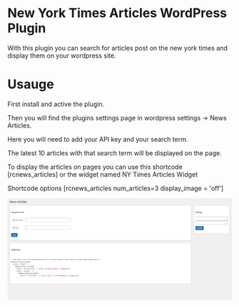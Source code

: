 # New York Times Articles WordPress Plugin

With this plugin you can search for articles post on the new york times and display them on your wordpress site.

# Usauge

First install and active the plugin.

Then you will find the plugins settings page in wordpress settings -> News Articles.

Here you will need to add your API key and your search term.

The latest 10 articles with that search term will be displayed on the page.

To display the articles on pages you can use this shortcode [rcnews_articles] or the widget named NY Times Articles Widget

Shortcode options [rcnews_articles num_articles=3 display_image = 'off']

![](screenshots/settings.png)
